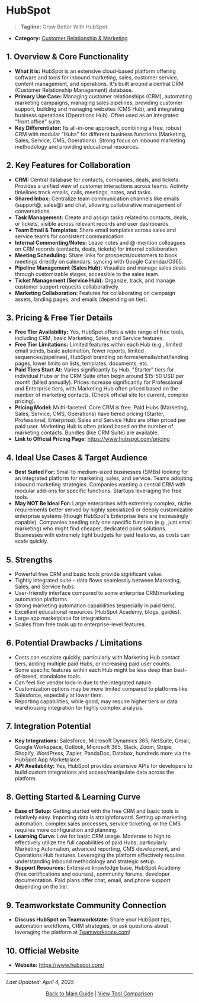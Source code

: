 # HubSpot

> **Tagline:** Grow Better With HubSpot.
*   **Category:** [Customer Relationship & Marketing](../category-overview/customer-relationship-management-overview.md)

## 1. Overview & Core Functionality

*   **What it is:** HubSpot is an extensive cloud-based platform offering software and tools for inbound marketing, sales, customer service, content management, and operations. It's built around a central CRM (Customer Relationship Management) database.
*   **Primary Use Case:** Managing customer relationships (CRM), automating marketing campaigns, managing sales pipelines, providing customer support, building and managing websites (CMS Hub), and integrating business operations (Operations Hub). Often used as an integrated "front office" suite.
*   **Key Differentiator:** Its all-in-one approach, combining a free, robust CRM with modular "Hubs" for different business functions (Marketing, Sales, Service, CMS, Operations). Strong focus on inbound marketing methodology and providing educational resources.

## 2. Key Features for Collaboration

*   **CRM:** Central database for contacts, companies, deals, and tickets. Provides a unified view of customer interactions across teams. Activity timelines track emails, calls, meetings, notes, and tasks.
*   **Shared Inbox:** Centralize team communication channels like emails (support@, sales@) and chat, allowing collaborative management of conversations.
*   **Task Management:** Create and assign tasks related to contacts, deals, or tickets, visible across relevant records and user dashboards.
*   **Team Email & Templates:** Share email templates across sales and service teams for consistent communication.
*   **Internal Commenting/Notes:** Leave notes and @-mention colleagues on CRM records (contacts, deals, tickets) for internal collaboration.
*   **Meeting Scheduling:** Share links for prospects/customers to book meetings directly on calendars, syncing with Google Calendar/O365.
*   **Pipeline Management (Sales Hub):** Visualize and manage sales deals through customizable stages, accessible to the sales team.
*   **Ticket Management (Service Hub):** Organize, track, and manage customer support requests collaboratively.
*   **Marketing Collaboration:** Features for collaborating on campaign assets, landing pages, and emails (depending on tier).

## 3. Pricing & Free Tier Details

*   **Free Tier Availability:** Yes, HubSpot offers a wide range of free tools, including CRM, basic Marketing, Sales, and Service features.
*   **Free Tier Limitations:** Limited features within each Hub (e.g., limited email sends, basic automation, fewer reports, limited sequences/pipelines), HubSpot branding on forms/emails/chat/landing pages, lower limits on lists, templates, documents, etc.
*   **Paid Tiers Start At:** Varies significantly by Hub. "Starter" tiers for individual Hubs or the CRM Suite often begin around $15-50 USD per month (billed annually). Prices increase significantly for Professional and Enterprise tiers, with Marketing Hub often priced based on the number of marketing contacts. (Check official site for current, complex pricing).
*   **Pricing Model:** Multi-faceted. Core CRM is free. Paid Hubs (Marketing, Sales, Service, CMS, Operations) have tiered pricing (Starter, Professional, Enterprise). Sales and Service Hubs are often priced per paid user. Marketing Hub is often priced based on the number of marketing contacts. Bundles (like CRM Suite) are available.
*   **Link to Official Pricing Page:** https://www.hubspot.com/pricing

## 4. Ideal Use Cases & Target Audience

*   **Best Suited For:** Small to medium-sized businesses (SMBs) looking for an integrated platform for marketing, sales, and service. Teams adopting inbound marketing strategies. Companies wanting a central CRM with modular add-ons for specific functions. Startups leveraging the free tools.
*   **May NOT Be Ideal For:** Large enterprises with extremely complex, niche requirements better served by highly specialized or deeply customizable enterprise systems (though HubSpot's Enterprise tiers are increasingly capable). Companies needing only one specific function (e.g., just email marketing) who might find cheaper, dedicated point solutions. Businesses with extremely tight budgets for paid features, as costs can scale quickly.

## 5. Strengths

*   Powerful free CRM and basic tools provide significant value.
*   Tightly integrated suite – data flows seamlessly between Marketing, Sales, and Service hubs.
*   User-friendly interface compared to some enterprise CRM/marketing automation platforms.
*   Strong marketing automation capabilities (especially in paid tiers).
*   Excellent educational resources (HubSpot Academy, blogs, guides).
*   Large app marketplace for integrations.
*   Scales from free tools up to enterprise-level features.

## 6. Potential Drawbacks / Limitations

*   Costs can escalate quickly, particularly with Marketing Hub contact tiers, adding multiple paid Hubs, or increasing paid user counts.
*   Some specific features within each Hub might be less deep than best-of-breed, standalone tools.
*   Can feel like vendor lock-in due to the integrated nature.
*   Customization options may be more limited compared to platforms like Salesforce, especially at lower tiers.
*   Reporting capabilities, while good, may require higher tiers or data warehousing integration for highly complex analysis.

## 7. Integration Potential

*   **Key Integrations:** Salesforce, Microsoft Dynamics 365, NetSuite, Gmail, Google Workspace, Outlook, Microsoft 365, Slack, Zoom, Stripe, Shopify, WordPress, Zapier, PandaDoc, Databox, hundreds more via the HubSpot App Marketplace.
*   **API Availability:** Yes, HubSpot provides extensive APIs for developers to build custom integrations and access/manipulate data across the platform.

## 8. Getting Started & Learning Curve

*   **Ease of Setup:** Getting started with the free CRM and basic tools is relatively easy. Importing data is straightforward. Setting up marketing automation, complex sales processes, service ticketing, or the CMS requires more configuration and planning.
*   **Learning Curve:** Low for basic CRM usage. Moderate to high to effectively utilize the full capabilities of paid Hubs, particularly Marketing Automation, advanced reporting, CMS development, and Operations Hub features. Leveraging the platform effectively requires understanding inbound methodology and strategic setup.
*   **Support Resources:** Extensive knowledge base, HubSpot Academy (free certifications and courses), community forums, developer documentation. Paid plans offer chat, email, and phone support depending on the tier.

## 9. Teamworkstate Community Connection

*   **Discuss HubSpot on Teamworkstate:** Share your HubSpot tips, automation workflows, CRM strategies, or ask questions about leveraging the platform at [Teamworkstate.com](https://teamworkstate.com/)!

## 10. Official Website

*   **Website:** https://www.hubspot.com/

---

*Last Updated: April 4, 2025*

<p align="center"><a href="../README.md">Back to Main Guide</a> | <a href="../comparison-tables/tool-comparison.md">View Tool Comparison</a></p>
